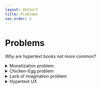 ```yaml
---
layout: default
title: Problems
nav_order: 3
---
```


#  Problems 

Why are hypertext books not more common?

<details>
<summary>Monetization problem. </summary>
  
How can hypertext books be monetized?

<a href="https://practicaltypography.com/economics-year-one.html">The economics of a web-based book</a>
  
</details>

<details>
<summary>Chicken-Egg problem</summary>
  
"No one understands what a hypertext book is, because there are so few of them; there are few because the tools are inadequate; there’s no demand for better tools because no one wants to write hypertext books, because no one can read them…." [David Chapman](https://twitter.com/Meaningness/status/1154827701754007552)
  
</details>

<details>
<summary>Lack of imagination problem</summary>
  
"When digital filters first arose they were viewed merely as a variant of the classical analog filters; people did not see them as essentially new and different. This is exactly the same mistake which was made endlessly by people in the early days of computers. I was told repeatedly, until I was sick of hearing it, computers were nothing more than large, fast desk calculators. "Anything you can do by a machine you can do by hand.", so they said. This simply ignores the speed, accuracy, reliability, and lower costs of the machines vs. humans. Typically a single order of magnitude change (a factor of 10) produces fundamentally new effects, and computers are many, many times faster than hand computations. Those who claimed there was no essential difference never made any signficicant contributions to the development of computers... This is a common, endlessly made, mistake; people always want to think that something new is just like the past -- they like to be comfortable in their minds as well as their bodies -- and hence they prevent themselves from making any significant contribution to the new field being created under their noses." - Richard Hamming in The Art of Doing Science and Engineering
  
</details>


<details>
<summary>Hypertext UX</summary>
  
Hypertext reading UX has many challenges and is generally perceived as unpleasant. There is no easy option to create hypertext books, i.e. technical barriers.

"Well, if you *want* to write a web-first book—again, not even a fancy new-media thing, just a book whose text is online—there's no quick consumer-grade solution. Spin up Ghost and write some HTML, I guess. Or elaborately theme a Wordpress?" - [Andy Matuschak](https://twitter.com/andy_matuschak/status/1246937720145866753)
  
</details>


